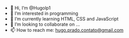 - 👋 Hi, I’m @Hugolp1
- 👀 I’m interested in programming
- 🌱 I’m currently learning HTML, CSS and JavaScript
- 💞️ I’m looking to collaborate on ...
- 📫 How to reach me: hugo.prado.contato@gmail.com

<!---
Hugolp1/Hugolp1 is a ✨ special ✨ repository because its `README.md` (this file) appears on your GitHub profile.
You can click the Preview link to take a look at your changes.
--->
